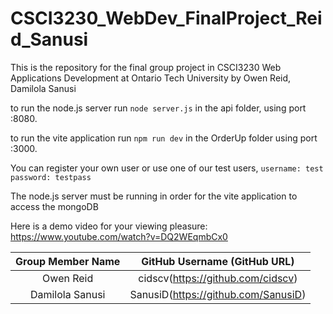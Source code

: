 # CSCI3230_WebDev_FinalProject_Reid_Sanusi

This is the repository for the final group project in CSCI3230 Web Applications Development at Ontario Tech University by Owen Reid, Damilola Sanusi


to run the node.js server run ```node server.js``` in the api folder, using port :8080.

to run the vite application run ```npm run dev``` in the OrderUp folder using port :3000.

You can register your own user or use one of our test users, ```username: test password: testpass```

The node.js server must be running in order for the vite application to access the mongoDB

Here is a demo video for your viewing pleasure: https://www.youtube.com/watch?v=DQ2WEqmbCx0

| Group Member Name | GitHub Username (GitHub URL)|
| :------------------------:|:--------------------------------------:|
| Owen Reid | cidscv(https://github.com/cidscv) |
| Damilola Sanusi | SanusiD(https://github.com/SanusiD) |
